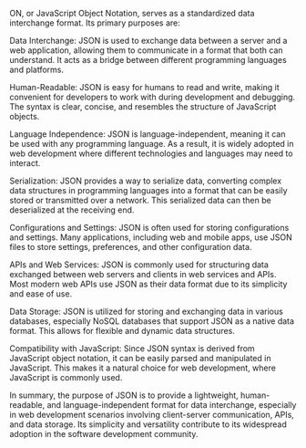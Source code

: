 ON, or JavaScript Object Notation, serves as a standardized data interchange format. Its primary purposes are:

Data Interchange: JSON is used to exchange data between a server and a web application, allowing them to communicate in a format that both can understand. It acts as a bridge between different programming languages and platforms.

Human-Readable: JSON is easy for humans to read and write, making it convenient for developers to work with during development and debugging. The syntax is clear, concise, and resembles the structure of JavaScript objects.

Language Independence: JSON is language-independent, meaning it can be used with any programming language. As a result, it is widely adopted in web development where different technologies and languages may need to interact.

Serialization: JSON provides a way to serialize data, converting complex data structures in programming languages into a format that can be easily stored or transmitted over a network. This serialized data can then be deserialized at the receiving end.

Configurations and Settings: JSON is often used for storing configurations and settings. Many applications, including web and mobile apps, use JSON files to store settings, preferences, and other configuration data.

APIs and Web Services: JSON is commonly used for structuring data exchanged between web servers and clients in web services and APIs. Most modern web APIs use JSON as their data format due to its simplicity and ease of use.

Data Storage: JSON is utilized for storing and exchanging data in various databases, especially NoSQL databases that support JSON as a native data format. This allows for flexible and dynamic data structures.

Compatibility with JavaScript: Since JSON syntax is derived from JavaScript object notation, it can be easily parsed and manipulated in JavaScript. This makes it a natural choice for web development, where JavaScript is commonly used.

In summary, the purpose of JSON is to provide a lightweight, human-readable, and language-independent format for data interchange, especially in web development scenarios involving client-server communication, APIs, and data storage. Its simplicity and versatility contribute to its widespread adoption in the software development community.

